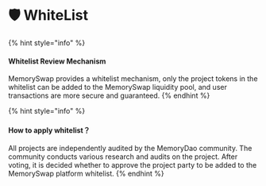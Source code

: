 # 🛡 WhiteList

{% hint style="info" %}
#### Whitelist Review Mechanism

MemorySwap provides a whitelist mechanism, only the project tokens in the whitelist can be added to the MemorySwap liquidity pool, and user transactions are more secure and guaranteed.
{% endhint %}

{% hint style="info" %}
#### **How to apply whitelist？**

All projects are independently audited by the MemoryDao community. The community conducts various research and audits on the project. After voting, it is decided whether to approve the project party to be added to the MemorySwap platform whitelist.
{% endhint %}
